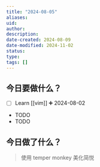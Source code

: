 ```yaml
---
title: "2024-08-05"
aliases: 
uid: 
author: 
description: 
date-created: 2024-08-09
date-modified: 2024-11-02
status: 
type: 
tags: []
---
```


## 今日要做什么？

- [ ] Learn [[vim]] ➕ 2024-08-02
- TODO
- TODO

## 今日做了什么？

> 使用 temper monkey 美化简悦
